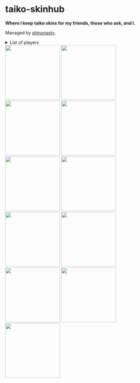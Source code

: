 # taiko-skinhub
__Where I keep taiko skins for my friends, those who ask, and I.__

Managed by [shinonasty](https://akatsuki.gg/u/101409?mode=1&rx=0).

<details>
<summary>List of players</summary>
<a href="shinonasty.md">shinonasty</a><br>
<a href="[boy].md">[BOY]</a><br>
<a href="dice.md">Dice</a><br>
<a href="dizzayy.md">Dizzayy</a><br>
<a href="eltigant.md">Eltigant</a><br>
<a href="erys.md">Erys</a><br>
<a href="furryfeet.md">furry feet</a><br>
<a href="ianpep.md">ianpep</a><br>
<a href="somebody33.md">somebody_33</a><br>
<a href="supernoob20.md">SUPERNOOB20</a><br>
<a href="winterispretty.md">WinterIsPretty</a><br>
</details>

<a href="shinonasty.md">
  <img src="https://a.akatsuki.gg/101409"  
       width="175"
       height="175"></a>
<a href="[boy].md">
  <img src="https://a.ppy.sh/12871335"  
       width="175"
       height="175"></a>
<a href="dice.md">
  <img src="https://a.ppy.sh/19154954"  
       width="175"
       height="175"></a>
<a href="dizzayy.md">
  <img src="https://a.ppy.sh/12014683"  
       width="175"
       height="175"></a>
<a href="eltigant.md">
  <img src="https://a.ppy.sh/15191942"  
       width="175"
       height="175"></a>
<a href="erys.md">
  <img src="https://a.ppy.sh/20151959"  
       width="175"
       height="175"></a>
<a href="furryfeet.md">
  <img src="https://a.ppy.sh/19931117"  
       width="175"
       height="175"></a>
<a href="ianpep.md">
  <img src="https://a.ppy.sh/7699030"  
       width="175"
       height="175"></a>
<a href="somebody33.md">
  <img src="https://a.ppy.sh/16830329"  
       width="175"
       height="175"></a>
<a href="supernoob20.md">
  <img src="https://a.ppy.sh/16422988"  
       width="175"
       height="175"></a>
<a href="winterispretty.md">
  <img src="https://a.akatsuki.gg/52977"  
       width="175"
       height="175"></a>
